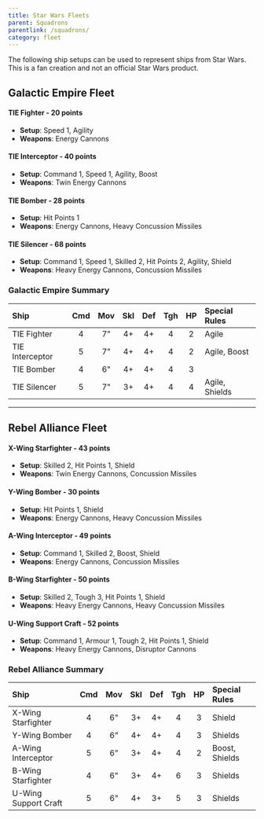 ```yaml
---
title: Star Wars Fleets
parent: Squadrons
parentlink: /squadrons/
category: fleet
---
```


The following ship setups can be used to represent ships from Star Wars. This is a fan creation and not an official Star Wars product.

## Galactic Empire Fleet

#### TIE Fighter - 20 points

- **Setup**: Speed 1, Agility
- **Weapons**: Energy Cannons

#### TIE Interceptor - 40 points

- **Setup**: Command 1, Speed 1, Agility, Boost
- **Weapons**: Twin Energy Cannons

#### TIE Bomber - 28 points

- **Setup**: Hit Points 1
- **Weapons**: Energy Cannons, Heavy Concussion Missiles

#### TIE Silencer - 68 points

- **Setup**: Command 1, Speed 1, Skilled 2, Hit Points 2, Agility, Shield
- **Weapons**: Heavy Energy Cannons, Concussion Missiles

### Galactic Empire Summary

| Ship              | Cmd | Mov | Skl | Def | Tgh | HP  | Special Rules         |
| :---------------- | :-: | :-: | :-: | :-: | :-: | :-: | :-------------------- |
| TIE Fighter       |  4  |  7" |  4+ |  4+ |  4  |  2  | Agile                 |
| TIE Interceptor   |  5  |  7" |  4+ |  4+ |  4  |  2  | Agile, Boost          |
| TIE Bomber        |  4  |  6" |  4+ |  4+ |  4  |  3  |                       |
| TIE Silencer      |  5  |  7" |  3+ |  4+ |  4  |  4  | Agile, Shields        |

---

## Rebel Alliance Fleet

#### X-Wing Starfighter - 43 points

- **Setup**: Skilled 2, Hit Points 1, Shield
- **Weapons**: Twin Energy Cannons, Concussion Missiles

#### Y-Wing Bomber - 30 points

- **Setup**: Hit Points 1, Shield
- **Weapons**: Energy Cannons, Heavy Concussion Missiles

#### A-Wing Interceptor - 49 points

- **Setup**: Command 1, Skilled 2, Boost, Shield
- **Weapons**: Energy Cannons, Concussion Missiles

#### B-Wing Starfighter - 50 points

- **Setup**: Skilled 2, Tough 3, Hit Points 1, Shield
- **Weapons**: Heavy Energy Cannons, Heavy Concussion Missiles

#### U-Wing Support Craft - 52 points

- **Setup**: Command 1, Armour 1, Tough 2, Hit Points 1, Shield
- **Weapons**: Heavy Energy Cannons, Disruptor Cannons

### Rebel Alliance Summary

| Ship                 | Cmd | Mov | Skl | Def | Tgh | HP  | Special Rules         |
| :------------------- | :-: | :-: | :-: | :-: | :-: | :-: | :-------------------- |
| X-Wing Starfighter   |  4  |  6" |  3+ |  4+ |  4  |  3  | Shield                |
| Y-Wing Bomber        |  4  |  6" |  4+ |  4+ |  4  |  3  | Shields               |
| A-Wing Interceptor   |  5  |  6" |  3+ |  4+ |  4  |  2  | Boost, Shields        |
| B-Wing Starfighter   |  4  |  6" |  3+ |  4+ |  6  |  3  | Shields               |
| U-Wing Support Craft |  5  |  6" |  4+ |  3+ |  5  |  3  | Shields               |

